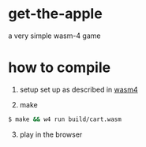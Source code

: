 # get-the-apple
a very simple wasm-4 game

# how to compile

1) setup
set up as described in [wasm4](https://wasm4.org/docs/getting-started/setup)

2) make
```sh
$ make && w4 run build/cart.wasm
```

3) play in the browser